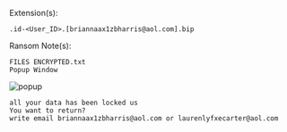 Extension(s): 
```
.id-<User_ID>.[briannaax1zbharris@aol.com].bip
```
Ransom Note(s): 
```
FILES ENCRYPTED.txt
Popup Window
```
![popup](https://github.com/user-attachments/assets/ac349a29-1196-4505-bc82-91b472baf74e)
```
all your data has been locked us
You want to return?
write email briannaax1zbharris@aol.com or laurenlyfxecarter@aol.com
```
